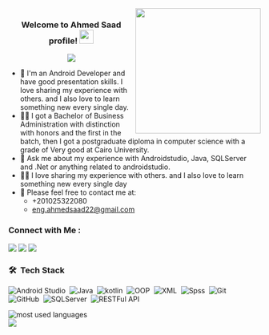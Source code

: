 
<img width="250" align="right" src="https://c.tenor.com/_DOBjnGspYAAAAAM/code-coding.gif">

<h3 align="center">
  Welcome to Ahmed Saad profile!
  <img src="https://media.giphy.com/media/hvRJCLFzcasrR4ia7z/giphy.gif" width="28">
</h3>

<!-- Typing SVG by DenverCoder1 - https://github.com/DenverCoder1/readme-typing-svg -->
<p align="center">
  <a href="https://github.com/DenverCoder1/readme-typing-svg"><img src="https://readme-typing-svg.herokuapp.com/?lines=Android%20developer;Always%20learning%20new%20things&font=Fira%20Code&center=true&width=440&height=45&color=f75c7e&vCenter=true&size=22"></a>
</p> 

- 🏢 I'm an Android Developer and have good presentation skills. I love sharing my experience with others. and I also love to learn something new every single day. 
- 👨‍💻 I got a Bachelor of Business Administration with distinction with honors and the first in the batch, then I got a postgraduate diploma in computer science with a grade of Very good at Cairo University.
- 💬 Ask me about my experience with Androidstudio,  Java, SQLServer and .Net or anything related to androidstudio.
- 👨‍💻 I love sharing my experience with others. and I also love to learn something new every single day
- 💬 Please feel free to contact me at:
    - +201025322080
    - eng.ahmedsaad22@gmail.com


### Connect with Me :

<a href="https://linkedin.com/in/-ahmedsaad" target="_blank"><img src="https://img.shields.io/badge/-Ahmed%20Saad-0077B5?style=for-the-badge&logo=Linkedin&logoColor=white"/></a>
<a href="https://t.me/EngAhmedSaad1" target="_blank"><img src="https://img.shields.io/badge/-Ahmed%20Saad-0077B5?style=for-the-badge&logo=Telegram&logoColor=white"/></a>
<a href="https://www.facebook.com/profile.php?id=100005144414570" target="_blank"><img src="https://img.shields.io/badge/-Ahmed%20Saad-0077B5?style=for-the-badge&logo=Facebook&logoColor=white"/></a>
### 🛠 &nbsp;Tech Stack
![Android Studio](https://img.shields.io/badge/-AndroidStudio-05122A?style=flat&logo=AndroidStudio)&nbsp;
![Java](https://img.shields.io/badge/-Java-05122A?style=flat&logo=Java&logoColor=563D7C)&nbsp;
![kotlin](https://img.shields.io/badge/-kotlin-05122A?style=flat&logo=kotlin)&nbsp;
![OOP](https://img.shields.io/badge/-OOP-05122A?style=flat&logo=OOP&logoColor=563D7C)&nbsp;
![XML](https://img.shields.io/badge/-XML-05122A?style=flat&logo=XML&logoColor=563D7C)&nbsp;
![Spss](https://img.shields.io/badge/-Spss-05122A?style=flat&logo=Spss&logoColor=1572B6)&nbsp;
![Git](https://img.shields.io/badge/-Git-05122A?style=flat&logo=git)&nbsp;
![GitHub](https://img.shields.io/badge/-GitHub-05122A?style=flat&logo=github)&nbsp;
![SQLServer](https://img.shields.io/badge/-SQLServer-05122A?style=flat&logo=SQLServer)&nbsp;
![RESTFul API](https://img.shields.io/badge/-RESTFul_API-05122A?style=flat&logo=RESTFul_API&logoColor=563D7C)&nbsp;



<img align="left" src="https://github-readme-stats.vercel.app/api/top-langs?username=EngAhmedMohamedSaad&show_icons=true&locale=en&layout=compact&theme=radical" alt="most used languages" />
<br>
<a href="https://komarev.com/ghpvc/?username=EngAhmedMohamedSaad&style=for-the-badge">
    <img src="https://komarev.com/ghpvc/?username=EngAhmedMohamedSaad&style=for-the-badge">
</a>
